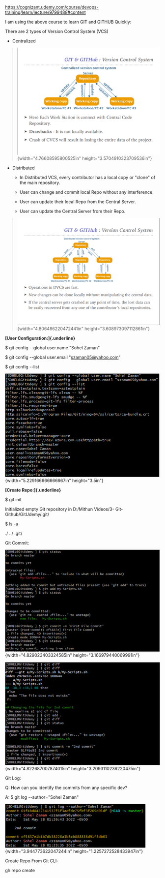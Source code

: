 https://cognizant.udemy.com/course/devops-training/learn/lecture/9799488#content

I am using the above course to learn GIT and GITHUB Quickly:

There are 2 types of Version Control System (VCS)

-   Centralized

> ![](./images/media/image1.png){width="4.76608595800525in"
> height="3.5704910323709536in"}

-   Distributed

    -   In Distributed VCS, every contributor has a local copy or
        "clone" of the main repository.

    -   User can change and commit local Repo without any interference.

    -   User can update their local Repo from the Central Server.

    -   User can update the Central Server from their Repo.

> ![](./images/media/image2.png){width="4.806486220472441in"
> height="3.608973097112861in"}

**[User Configuration:]{.underline}**

\$ git config \--global user.name \"Sohel Zaman\"

\$ git config \--global user.email \"szaman05@yahoo.com\"

\$ git config \--list

![](./images/media/image3.png){width="5.229166666666667in"
height="3.5in"}

**[Create Repo:]{.underline}**

\$ git init

Initialized empty Git repository in D:/Mithun Videos/3-
Git-Github/GitUdemy/.git/

\$ ls -a

./ ../ .git/

Git Commit:

![](./images/media/image4.png){width="4.829023403324585in"
height="3.166979440069991in"}

![](./images/media/image5.png){width="4.822687007874015in"
height="3.2093110236220475in"}

Git Log:

Q: How can you identify the commits from any specific dev?

A: \$ git log \--author=\"Sohel Zaman\"

![](./images/media/image6.png){width="3.944773622047244in"
height="1.2257272528433947in"}

Create Repo From Git CLI:

gh repo create
